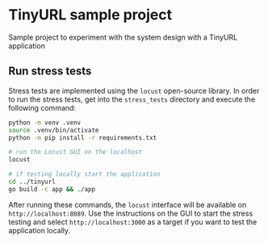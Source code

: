 # TinyURL sample project 

Sample project to experiment with the system design with a TinyURL application


## Run stress tests

Stress tests are implemented using the `locust` open-source library. In order to run the stress tests, get into the `stress_tests` directory
and execute the following command:

```bash
python -m venv .venv
source .venv/bin/activate
python -m pip install -r requirements.txt

# run the Locust GUI on the localhost
locust

# if testing locally start the application
cd ../tinyurl
go build -c app && ./app
```

After running these commands, the `locust` interface will be available on `http://localhost:8089`. Use the instructions on the GUI to start the stress testing and
select `http://localhost:3000` as a target if you want to test the application locally.